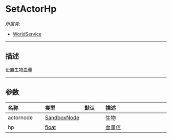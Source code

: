 # SetActorHp

*所属类*:
* [WorldService](/Api/Classes/GamePlay/WorldService.md)
------------------------------------------------------------------------------------------
## 描述

设置生物血量

------------------------------------------------------------------------------------------
## 参数

|<div style="width:100px">名称</div>|<div style="width:100px">类型</div>|<div style="width:50px">默认</div>|<div style="width:350px">描述</div>|
|:---|:---|:---|:---|
|actornode|[SandboxNode](/Api/Classes/Base/SandboxNode.md)||生物|
|hp|[float](/Api/DataType/Number.md)||血量值|
